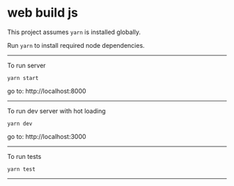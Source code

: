 # web build js

This project assumes `yarn` is installed globally.

Run `yarn` to install required node dependencies.

---

To run server
```
yarn start
```
go to: http://localhost:8000

---

To run dev server with hot loading
```
yarn dev
```
go to: http://localhost:3000

---

To run tests
```
yarn test
```

---
